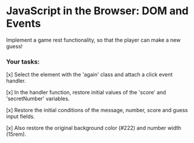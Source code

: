 # JavaScript in the Browser: DOM and Events

Implement a game rest functionality, so that the player can make a new guess!

### Your tasks:

[x] Select the element with the 'again' class and attach a click event handler.

[x] In the handler function, restore initial values of the 'score' and
'secretNumber' variables.

[x] Restore the initial conditions of the message, number, score and guess input
fields.

[x] Also restore the original background color (#222) and number width (15rem).